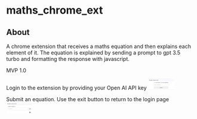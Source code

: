 # maths_chrome_ext

## About

A chrome extension that receives a maths equation and then explains each element of it. The equation is explained by sending a prompt to gpt 3.5 turbo and formatting the response with javascript. 

MVP 1.0

Login to the extension by providing your Open AI API key
<img src="images/login.png" alt="api key login page" width="70" height="30">

Submit an equation. Use the exit button to return to the login page
<img src="images/eq_enter.png" alt="equation entry page" width="70" height="30">
